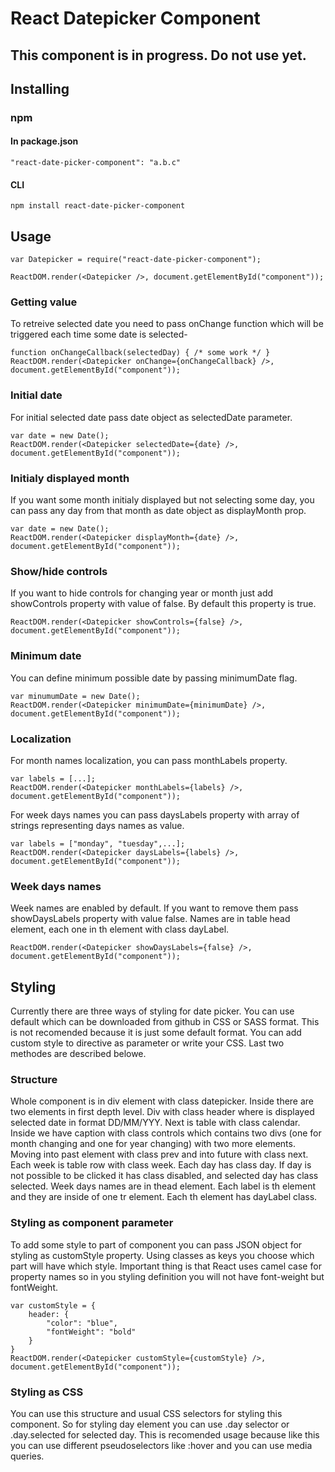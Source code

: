 # React Datepicker Component

## This component is in progress. Do not use yet.

## Installing 

### npm

#### In package.json
```
"react-date-picker-component": "a.b.c"
```

#### CLI
```
npm install react-date-picker-component
```

## Usage

```
var Datepicker = require("react-date-picker-component");

ReactDOM.render(<Datepicker />, document.getElementById("component"));
```

### Getting value
To retreive selected date you need to pass onChange function which will be triggered each time
some date is selected-

```
function onChangeCallback(selectedDay) { /* some work */ }
ReactDOM.render(<Datepicker onChange={onChangeCallback} />, document.getElementById("component"));
```

### Initial date
For initial selected date pass date object as selectedDate parameter.
```
var date = new Date();
ReactDOM.render(<Datepicker selectedDate={date} />, document.getElementById("component"));
```

### Initialy displayed month
If you want some month initialy displayed but not selecting some day, you can pass any day from that month
as date object as displayMonth prop.
```
var date = new Date();
ReactDOM.render(<Datepicker displayMonth={date} />, document.getElementById("component"));
```

### Show/hide controls
If you want to hide controls for changing year or month just add showControls property
with value of false. By default this property is true.
```
ReactDOM.render(<Datepicker showControls={false} />, document.getElementById("component"));
```

### Minimum date
You can define minimum possible date by passing minimumDate flag.

```
var minumumDate = new Date();
ReactDOM.render(<Datepicker minimumDate={minimumDate} />, document.getElementById("component"));
```

### Localization
For month names localization, you can pass monthLabels property.

```
var labels = [...];
ReactDOM.render(<Datepicker monthLabels={labels} />, document.getElementById("component"));
```
For week days names you can pass daysLabels property with array of strings representing 
days names as value. 
```
var labels = ["monday", "tuesday",...];
ReactDOM.render(<Datepicker daysLabels={labels} />, document.getElementById("component"));
```

### Week days names
Week names are enabled by default. If you want to remove them pass showDaysLabels 
property with value false. Names are in table head element, each one in th element with 
class dayLabel.

```
ReactDOM.render(<Datepicker showDaysLabels={false} />, document.getElementById("component"));
```

## Styling
Currently there are three ways of styling for date picker. You can use default which can be downloaded from 
github in CSS or SASS format. This is not recomended because it is just some default format. You can add custom 
style to directive as parameter or write your CSS. Last two methodes are described belowe. 

### Structure
Whole component is in div element with class datepicker. Inside there are two elements in first depth level. 
Div with class header where is displayed selected date in format DD/MM/YYY. Next is table with class calendar. 
Inside we have caption with class controls which contains two divs (one for month changing and one for year 
changing) with two more elements. Moving into past element with class prev and into future with class next. 
Each week is table row with class week. Each day has class day. If day is not possible to be clicked it has 
class disabled, and selected day has class selected. Week days names are in thead element. Each label is th 
element and they are inside of one tr element. Each th element has dayLabel class.

### Styling as component parameter
To add some style to part of component you can pass JSON object for styling as customStyle property.
Using classes as keys you choose which part will have which style. Important thing is that React uses 
camel case for property names so in you styling definition you will not have font-weight but fontWeight. 

```
var customStyle = {
	header: {
		"color": "blue",
		"fontWeight": "bold"
	}
}
ReactDOM.render(<Datepicker customStyle={customStyle} />, document.getElementById("component"));
```

### Styling as CSS
You can use this structure and usual CSS selectors for styling this component. So for styling day 
element you can use .day selector or .day.selected for selected day. This is recomended usage 
because like this you can use different pseudoselectors like :hover and you can use media queries.
